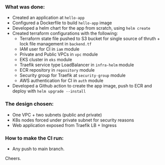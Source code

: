 ### What was done:

- Created an application at `hello-app`
- Configured a Dockerfile to build `hello-app` image
- Developed a helm chart for the app from scratch, using `helm create`
- Created terraform configurations with the following:
    - Terraform state file pushed to S3 bucket for single source of thruth + lock file management in `backend.tf`
    - IAM user for CI in `iam` module
    - Private and Public VPCs in `vpc` module
    - EKS cluster in `eks` module
    - Traefik service type LoadBalancer in `infra-helm` module 
    - ECR repository in `repository` module
    - Security group for Traefik at `security-group` module
    - AWS authentication for CI in `auth` module
- Developed a Github action to create the app image, push to ECR and deploy with `helm upgrade --install`

### The design chosen:

- One VPC + two subnets (public and private)
- K8s nodes forced under private subnet for security reasons
- Web application exposed from Traefik LB + Ingress

### How to make the CI run:

- Any push to main branch.

Cheers.


